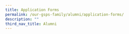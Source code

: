 ```yaml
---
title: Application Forms
permalink: /our-gsps-family/alumni/application-forms/
description: ""
third_nav_title: Alumni
---
```


